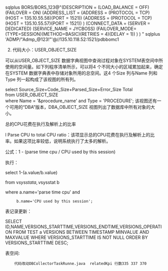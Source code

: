  sqlplus BORS/BORS_123@"(DESCRIPTION = (LOAD_BALANCE = OFF) (FAILOVER = ON) (ADDRESS_LIST = (ADDRESS = (PROTOCOL = TCP)(HOST = 135.10.55.58)(PORT = 1521)) (ADDRESS = (PROTOCOL = TCP)(HOST = 135.10.55.57)(PORT = 1521)) ) (CONNECT_DATA = (SERVER = DEDICATED) (SERVICE_NAME = JYCBOSS) (FAILOVER_MODE=(TYPE=SESSION)(METHOD=BASIC)(RETRIES = 4)(DELAY = 1)) ) ) " 
sqlplus 'ADMP/"Admp_@123!"'@//135.10.118.52:1521/pdbbomc1

2. 代码大小：USER_OBJECT_SIZE

可以从USER_OBJECT_SIZE 数据字典视图中查询过程对象在SYSTEM表空间中所使用的空间量。如下列程序清单所示，可以将4 个不同大小的区域累加起来，确定在SYSTEM 数据字典表中存储对象所用的总空间。这4 个Size 列与Name 列和Type 列一起构成了该视图的所有列。

select Source_Size+Code_Size+Parsed_Size+Error_Size Total  
from USER_OBJECT_SIZE  
where Name = '&procedure_name' 
and Type = 'PROCEDURE'; 
该视图还有一个可用的“DBA”版本，DBA_OBJECT_SIZE 视图列出了数据库中所有对象的大小。

总的CPU花费在执行及解析上的比率

l         Parse CPU to total CPU ratio：该项显示总的CPU花费在执行及解析上的比率。如果这项比率较低，说明系统执行了太多的解析。

公式：1 - (parse time cpu / CPU used by this session)

执行：

select 1-(a.value/b.value)

 from v$sysstat a,v$sysstat b

 where a.name='parse time cpu' and

         b.name='CPU used by this session';

表记录更新：

SELECT ID,NAME,VERSIONS_STARTTIME,VERSIONS_ENDTIME,VERSIONS_OPERATION FROM TEST a VERSIONS BETWEEN TIMESTAMP MINVALUE AND MAXVALUE WHERE VERSIONS_STARTTIME IS NOT NULL ORDER BY VERSIONS_STARTTIME DESC;


表空间:

        代码改动DBCollectorTaskRunne.java  relatedKpi 行数335 337 370